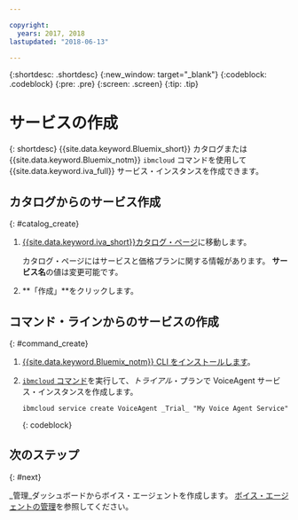 ```yaml
---

copyright:
  years: 2017, 2018
lastupdated: "2018-06-13"

---
```


{:shortdesc: .shortdesc}
{:new_window: target="_blank"}
{:codeblock: .codeblock}
{:pre: .pre}
{:screen: .screen}
{:tip: .tip}


# サービスの作成

{: shortdesc}
{{site.data.keyword.Bluemix_short}} カタログまたは {{site.data.keyword.Bluemix_notm}} `ibmcloud` コマンドを使用して {{site.data.keyword.iva_full}} サービス・インスタンスを作成できます。

## カタログからのサービス作成
{: #catalog_create}

1. [{{site.data.keyword.iva_short}}カタログ・ページ](https://console.bluemix.net/catalog/services/voice-agent-with-watson)に移動します。

   カタログ・ページにはサービスと価格プランに関する情報があります。 **サービス名**の値は変更可能です。 

2. **「作成」**をクリックします。

## コマンド・ラインからのサービスの作成
{: #command_create}

1. [{{site.data.keyword.Bluemix_notm}} CLI をインストールします](../../cli/reference/bluemix_cli/get_started.html)。

2. [`ibmcloud` コマンド](../../cli/reference/bluemix_cli/bx_cli.html#bluemix_cli)を実行して、_トライアル_・プランで VoiceAgent サービス・インスタンスを作成します。

   ```
   ibmcloud service create VoiceAgent _Trial_ "My Voice Agent Service"
   ```
   {: codeblock}

## 次のステップ
{: #next}

_管理_ダッシュボードからボイス・エージェントを作成します。 [ボイス・エージェントの管理](managing.html)を参照してください。
